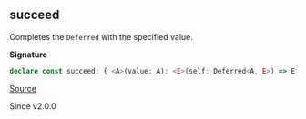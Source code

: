 ## succeed

Completes the `Deferred` with the specified value.

**Signature**

```ts
declare const succeed: { <A>(value: A): <E>(self: Deferred<A, E>) => Effect.Effect<boolean>; <A, E>(self: Deferred<A, E>, value: A): Effect.Effect<boolean>; }
```

[Source](https://github.com/Effect-TS/effect/tree/main/packages/effect/src/Deferred.ts#L270)

Since v2.0.0